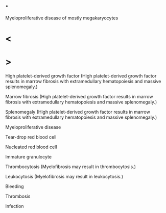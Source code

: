 # .

Myeloproliferative disease of mostly megakaryocytes

# <

# >

High platelet-derived growth factor (High platelet-derived growth factor results in marrow fibrosis with extramedullary hematopoiesis and massive splenomegaly.)

Marrow fibrosis (High platelet-derived growth factor results in marrow fibrosis with extramedullary hematopoiesis and massive splenomegaly.)

Splenomegaly (High platelet-derived growth factor results in marrow fibrosis with extramedullary hematopoiesis and massive splenomegaly.)

Myeloproliferative disease

Tear-drop red blood cell

Nucleated red blood cell

Immature granulocyte

Thrombocytosis (Myelofibrosis may result in thrombocytosis.)

Leukocytosis (Myelofibrosis may result in leukocytosis.)

Bleeding

Thrombosis

Infection
